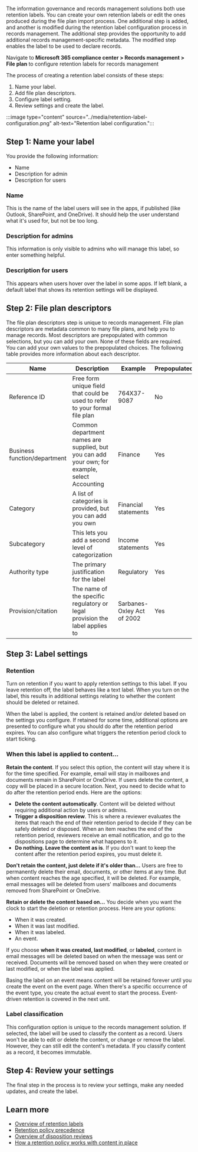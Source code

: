The information governance and records management solutions both use retention labels. You can create your own retention labels or edit the ones produced during the file plan import process. One additional step is added, and another is modified during the retention label configuration process in records management. The additional step provides the opportunity to add additional records management-specific metadata. The modified step enables the label to be used to declare records.

Navigate to **Microsoft 365 compliance center > Records management > File plan** to configure retention labels for records management

The process of creating a retention label consists of these steps:

1. Name your label.
1. Add file plan descriptors.
1. Configure label setting.
1. Review settings and create the label.

:::image type="content" source="../media/retention-label-configuration.png" alt-text="Retention label configuration.":::

## Step 1: Name your label

You provide the following information:

- Name
- Description for admin
- Description for users

### Name

This is the name of the label users will see in the apps, if published (like Outlook, SharePoint, and OneDrive). It should help the user understand what it's used for, but not be too long.

### Description for admins

This information is only visible to admins who will manage this label, so enter something helpful.

### Description for users

This appears when users hover over the label in some apps. If left blank, a default label that shows its retention settings will be displayed.

## Step 2: File plan descriptors

The file plan descriptors step is unique to records management. File plan descriptors are metadata common to many file plans, and help you to manage records. Most descriptors are prepopulated with common selections, but you can add your own. None of these fields are required. You can add your own values to the prepopulated choices. The following table provides more information about each descriptor.

| Name  | Description  | Example  | Prepopulated?  |
|---|---|---|---|
| Reference   ID  | Free form unique field that could be used to refer to your formal file plan  | 764X37-9087  | No  |
|  Business function/department |  Common department names are supplied, but you can add your own; for example, select Accounting | Finance	  | Yes  |
| Category  | A list of categories is provided, but you can add you own  | Financial statements  |  Yes |
|  Subcategory |  This lets you add a second level of categorization |  Income statements |  Yes |
|  Authority type | The primary justification for the label  | Regulatory  | Yes  |
| Provision/citation  | The name of the specific regulatory or legal provision the label applies to  | Sarbanes-Oxley Act of 2002  |  Yes |

## Step 3: Label settings

### Retention

Turn on retention if you want to apply retention settings to this label. If you leave retention off, the label behaves like a text label. When you turn on the label, this results in additional settings relating to whether the content should be deleted or retained. 

When the label is applied, the content is retained and/or deleted based on the settings you configure. If retained for some time, additional options are presented to configure what you should do after the retention period expires. You can also configure what triggers the retention period clock to start ticking.

### When this label is applied to content...

**Retain the content**. If you select this option, the content will stay where it is for the time specified. For example, email will stay in mailboxes and documents remain in SharePoint or OneDrive. If users delete the content, a copy will be placed in a secure location. Next, you need to decide what to do after the retention period ends. Here are the options:

- **Delete the content automatically**. Content will be deleted without requiring additional action by users or admins.
- **Trigger a disposition review**. This is where a reviewer evaluates the items that reach the end of their retention period to decide if they can be safely deleted or disposed. When an item reaches the end of the retention period, reviewers receive an email notification, and go to the dispositions page to determine what happens to it.
- **Do nothing. Leave the content as is**. If you don't want to keep the content after the retention period expires, you must delete it.

**Don't retain the content, just delete if it's older than...** Users are free to permanently delete their email, documents, or other items at any time. But when content reaches the age specified, it will be deleted. For example, email messages will be deleted from users' mailboxes and documents removed from SharePoint or OneDrive.

**Retain or delete the content based on...** You decide when you want the clock to start the deletion or retention process. Here are your options:

- When it was created.
- When it was last modified.
- When it was labeled.
- An event.

If you choose **when it was created, last modified**, or **labeled**, content in email messages will be deleted based on when the message was sent or received. Documents will be removed based on when they were created or last modified, or when the label was applied.

Basing the label on an event means content will be retained forever until you create the event on the event page. When there's a specific occurrence of the event type, you create the actual event to start the process. Event-driven retention is covered in the next unit.

### Label classification

This configuration option is unique to the records management solution. If selected, the label will be used to classify the content as a record. Users won't be able to edit or delete the content, or change or remove the label. However, they can still edit the content's metadata. If you classify content as a record, it becomes immutable.

## Step 4: Review your settings

The final step in the process is to review your settings, make any needed updates, and create the label.

## Learn more

- [Overview of retention labels](/microsoft-365/compliance/labels)
- [Retention policy precedence](/microsoft-365/compliance/labels#the-principles-of-retention-or-what-takes-precedence)
- [Overview of disposition reviews](/microsoft-365/compliance/disposition-reviews)
- [How a retention policy works with content in place](/microsoft-365/compliance/retention-policies#how-a-retention-policy-works-with-content-in-place)
